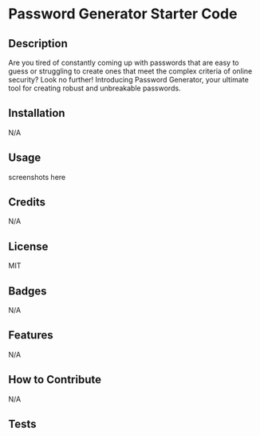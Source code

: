 # Password Generator Starter Code

## Description
Are you tired of constantly coming up with passwords that are easy to guess or struggling to create ones that meet the complex criteria of online security? Look no further! Introducing Password Generator, your ultimate tool for creating robust and unbreakable passwords.

## Installation 

N/A

## Usage

screenshots here

## Credits

N/A

## License

MIT

## Badges

N/A

## Features

N/A

## How to Contribute

N/A

## Tests

